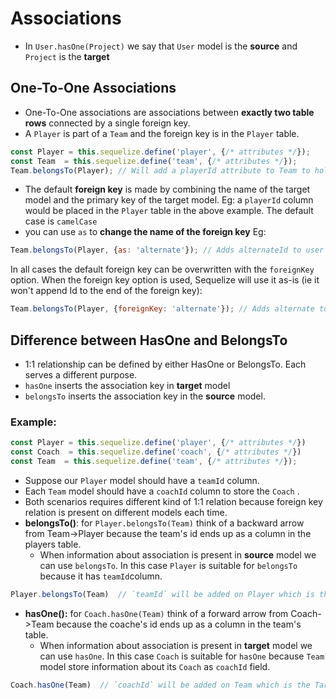 
# Associations

- In `User.hasOne(Project)` we say that `User` model is the **source** and `Project` is the **target**





## One-To-One Associations
- One-To-One associations are associations between **exactly two table rows** connected by a single foreign key.
- A `Player` is part of a `Team` and  the foreign key is in the `Player` table. 
```javascript
const Player = this.sequelize.define('player', {/* attributes */});
const Team  = this.sequelize.define('team', {/* attributes */});
Team.belongsTo(Player); // Will add a playerId attribute to Team to hold the primary key value for Player
```
- The default **foreign key** is made by combining the name of the target model and the primary key of the target model. Eg: a  `playerId` column would be placed in the `Player` table in the above example. The default case is `camelCase`
- you can use `as` to **change the name of the foreign key** Eg:


```javascript
Team.belongsTo(Player, {as: 'alternate'}); // Adds alternateId to user rather than playerId
```

In all cases the default foreign key can be overwritten with the `foreignKey` option. When the foreign key option is used, Sequelize will use it as-is (ie it won't append Id to the end of the foreign key):

```javascript
Team.belongsTo(Player, {foreignKey: 'alternate'}); // Adds alternate to user rather than alternateId or playerId
```



## Difference between HasOne and BelongsTo

- 1:1 relationship can be defined by either HasOne or BelongsTo. Each serves a different purpose. 
- `hasOne` inserts the association key in **target** model
- `belongsTo` inserts the association key in the **source** model.



### Example:
```javascript
const Player = this.sequelize.define('player', {/* attributes */})
const Coach  = this.sequelize.define('coach', {/* attributes */})
const Team  = this.sequelize.define('team', {/* attributes */});
```
- Suppose our `Player` model should have a `teamId` column. 
- Each  `Team` model should have a `coachId` column to store the `Coach` .
- Both scenarios requires different kind of 1:1 relation because foreign key relation is present on different models each time.
- **belongsTo()**: for `Player.belongsTo(Team)` think of a backward arrow from Team->Player because the team's id ends up as a column in the players table.
  -  When information about association is present in **source** model we can use `belongsTo`. In this case `Player` is suitable for `belongsTo` because it has `teamId`column.

```javascript
Player.belongsTo(Team)  // `teamId` will be added on Player which is the Source model
```

- **hasOne():** for `Coach.hasOne(Team)` think of a forward arrow from Coach->Team because the coache's id ends up as a column in the team's table.
  - When information about association is present in **target** model we can use `hasOne`. In this case `Coach` is suitable for `hasOne` because `Team` model store information about its `Coach` as `coachId` field.

```javascript
Coach.hasOne(Team)  // `coachId` will be added on Team which is the Target model
```